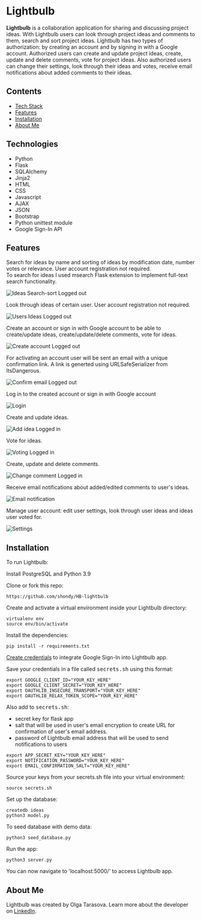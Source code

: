 # Lightbulb

**Lightbulb** is a collaboration application for sharing and discussing project ideas. With Lightbulb users can look through project ideas and comments to them, search and sort project ideas. Lightbulb has two types of  authorization: by creating an account and by signing in with a Google account. 
Authorized users can create and update project ideas, create, update and delete comments, vote for project ideas.
Also authorized users can change their settings, look through their ideas and votes, receive email notifications about added comments to their ideas.


## Contents
* [Tech Stack](#technologies)
* [Features](#features)
* [Installation](#install)
* [About Me](#aboutme)

## <a name="technologies"></a>Technologies
- Python
- Flask
- SQLAlchemy
- Jinja2
- HTML
- CSS
- Javascript
- AJAX
- JSON
- Bootstrap
- Python unittest module
- Google Sign-In API

## <a name="features"></a>Features

Search for ideas by name and sorting of ideas by modification date, number votes or relevance. User account registration not required. <br />
To search for ideas I used msearch Flask extension to implement full-text search functionality.

![Ideas Search-sort Logged out](/static/img/_readme-img/search-sort.gif)

Look through ideas of certain user. User account registration not required.

![Users Ideas Logged out](/static/img/_readme-img/users-ideas.png)

Create an account or sign in with Google account to be able to create/update ideas, create/update/delete comments, vote for ideas.

![Create account Logged out](/static/img/_readme-img/create-account.png)

For activating an account user will be sent an email with a unique confirmation link. A link is generted using URLSafeSerializer from ItsDangerous.

![Confirm email Logged out](/static/img/_readme-img/confirm-email.png)

Log in to the created account or sign in with Google account

![Login](/static/img/_readme-img/login.png)

Create and update ideas.

![Add idea Logged in](/static/img/_readme-img/change-idea.gif)

Vote for ideas.

![Voting Logged in](/static/img/_readme-img/voting.gif)

Create, update and delete comments.

![Change comment Logged in](/static/img/_readme-img/change-comment.gif)

Receive email notifications about added/edited comments to user's ideas.

![Email notification](/static/img/_readme-img/email-notification.png)

Manage user account: edit user settings, look through user ideas and ideas user voted for.  

![Settings](/static/img/_readme-img/settings.gif)


## <a name="install"></a>Installation

To run Lightbulb:

Install PostgreSQL and Python 3.9

Clone or fork this repo:

```
https://github.com/shondy/HB-lightbulb
```

Create and activate a virtual environment inside your Lightbulb directory:

```
virtualenv env
source env/bin/activate
```

Install the dependencies:

```
pip install -r requirements.txt
```

[Create credentials](https://developers.google.com/identity/gsi/web/guides/get-google-api-clientid) to integrate Google Sign-In into Lightbulb app.

Save your credentials in a file called <kbd>secrets.sh</kbd> using this format:

```
export GOOGLE_CLIENT_ID="YOUR_KEY_HERE"
export GOOGLE_CLIENT_SECRET="YOUR_KEY_HERE"
export OAUTHLIB_INSECURE_TRANSPORT="YOUR_KEY_HERE"
export OAUTHLIB_RELAX_TOKEN_SCOPE="YOUR_KEY_HERE"

```
Also add to <kbd>secrets.sh</kbd>:
- secret key for flask app 
- salt that will be used in user's email encryption to create URL for confirmation of user's email address.
- password of Lightbulb email address that will be used to send notifications to users

```
export APP_SECRET_KEY="YOUR_KEY_HERE"
export NOTIFICATION_PASSWORD="YOUR_KEY_HERE"
export EMAIL_CONFIRMATION_SALT="YOUR_KEY_HERE"
```

Source your keys from your secrets.sh file into your virtual environment:

```
source secrets.sh
```

Set up the database:

```
createdb ideas
python3 model.py
```

To seed database with demo data:

```
python3 seed_database.py
```

Run the app:

```
python3 server.py
```

You can now navigate to 'localhost:5000/' to access Lightbulb app.

## <a name="aboutme"></a>About Me
Lightbulb was created by Olga Tarasova. Learn more about the developer on [LinkedIn](https://www.linkedin.com/in/olga-tarasova-shondy).
```